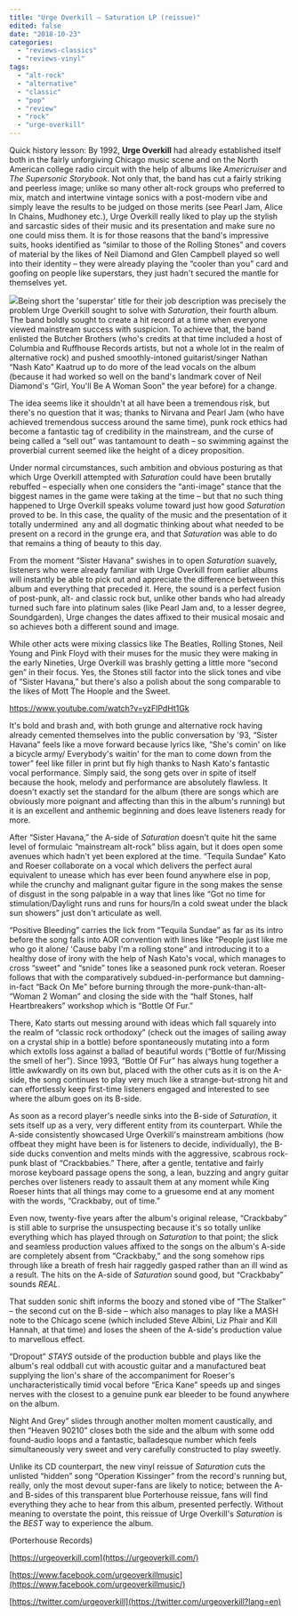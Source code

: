 ```yaml
---
title: "Urge Overkill – Saturation LP (reissue)"
edited: false
date: "2018-10-23"
categories:
  - "reviews-classics"
  - "reviews-vinyl"
tags:
  - "alt-rock"
  - "alternative"
  - "classic"
  - "pop"
  - "review"
  - "rock"
  - "urge-overkill"
---
```


Quick history lesson: By 1992, **Urge Overkill** had already established itself both in the fairly unforgiving Chicago music scene and on the North American college radio circuit with the help of albums like _Americruiser_ and _The Supersonic Storybook_. Not only that, the band has cut a fairly striking and peerless image; unlike so many other alt-rock groups who preferred to mix, match and intertwine vintage sonics with a post-modern vibe and simply leave the results to be judged on those merits (see Pearl Jam, Alice In Chains, Mudhoney etc.), Urge Overkill really liked to play up the stylish and sarcastic sides of their music and its presentation and make sure no one could miss them. It is for those reasons that the band's impressive suits, hooks identified as “similar to those of the Rolling Stones” and covers of material by the likes of Neil Diamond and Glen Campbell played so well into their identity – they were already playing the “cooler than you” card and goofing on people like superstars, they just hadn't secured the mantle for themselves yet.

![](https://www.hellbound.ca/wp-content/uploads/2018/10/Jacket.Back-lo-res-300x300.jpg)Being short the 'superstar' title for their job description was precisely the problem Urge Overkill sought to solve with _Saturation_, their fourth album. The band boldly sought to create a hit record at a time when everyone viewed mainstream success with suspicion. To achieve that, the band enlisted the Butcher Brothers (who's credits at that time included a host of Columbia and Ruffhouse Records artists, but not a whole lot in the realm of alternative rock) and pushed smoothly-intoned guitarist/singer Nathan “Nash Kato” Kaatrud up to do more of the lead vocals on the album (because it had worked so well on the band's landmark cover of Neil Diamond's “Girl, You'll Be A Woman Soon” the year before) for a change.

The idea seems like it shouldn't at all have been a tremendous risk, but there's no question that it was; thanks to Nirvana and Pearl Jam (who have achieved tremendous success around the same time), punk rock ethics had become a fantastic tag of credibility in the mainstream, and the curse of being called a “sell out” was tantamount to death – so swimming against the proverbial current seemed like the height of a dicey proposition.

Under normal circumstances, such ambition and obvious posturing as that which Urge Overkill attempted with _Saturation_ could have been brutally rebuffed – especially when one considers the “anti-image” stance that the biggest names in the game were taking at the time – but that no such thing happened to Urge Overkill speaks volume toward just how good _Saturation_ proved to be. In this case, the quality of the music and the presentation of it totally undermined  any and all dogmatic thinking about what needed to be present on a record in the grunge era, and that _Saturation_ was able to do that remains a thing of beauty to this day.

From the moment “Sister Havana” swishes in to open _Saturation_ suavely, listeners who were already familiar with Urge Overkill from earlier albums will instantly be able to pick out and appreciate the difference between this album and everything that preceded it. Here, the sound is a perfect fusion of post-punk, alt- and classic rock but, unlike other bands who had already turned such fare into platinum sales (like Pearl Jam and, to a lesser degree, Soundgarden), Urge changes the dates affixed to their musical mosaic and so achieves both a different sound and image.

While other acts were mixing classics like The Beatles, Rolling Stones, Neil Young and Pink Floyd with their muses for the music they were making in the early Nineties, Urge Overkill was brashly getting a little more “second gen” in their focus. Yes, the Stones still factor into the slick tones and vibe of “Sister Havana,” but there's also a polish about the song comparable to the likes of Mott The Hoople and the Sweet.

https://www.youtube.com/watch?v=yzFlPdHt1Gk

It's bold and brash and, with both grunge and alternative rock having already cemented themselves into the public conversation by '93, “Sister Havana” feels like a move forward because lyrics like, “She's comin' on like a bicycle army/ Everybody's waitin' for the man to come down from the tower” feel like filler in print but fly high thanks to Nash Kato's fantastic vocal performance. Simply said, the song gets over in spite of itself because the hook, melody and performance are absolutely flawless. It doesn't exactly set the standard for the album (there are songs which are obviously more poignant and affecting than this in the album's running) but it is an excellent and anthemic beginning and does leave listeners ready for more.

After “Sister Havana,” the A-side of _Saturation_ doesn't quite hit the same level of formulaic “mainstream alt-rock” bliss again, but it does open some avenues which hadn't yet been explored at the time. “Tequila Sundae” Kato and Roeser collaborate on a vocal which delivers the perfect aural equivalent to unease which has ever been found anywhere else in pop, while the crunchy and malignant guitar figure in the song makes the sense of disgust in the song palpable in a way that lines like “Got no time for stimulation/Daylight runs and runs for hours/In a cold sweat under the black sun showers” just don't articulate as well.

“Positive Bleeding” carries the lick from “Tequila Sundae” as far as its intro before the song falls into AOR convention with lines like “People just like me who go it alone/ 'Cause baby I'm a rolling stone” and introducing it to a healthy dose of irony with the help of Nash Kato's vocal, which manages to cross “sweet” and “snide” tones like a seasoned punk rock veteran. Roeser follows that with the comparatively subdued-in-performance but damning-in-fact “Back On Me” before burning through the more-punk-than-alt- “Woman 2 Woman” and closing the side with the “half Stones, half Heartbreakers” workshop which is “Bottle Of Fur.”

There, Kato starts out messing around with ideas which fall squarely into the realm of “classic rock orthodoxy” (check out the images of sailing away on a crystal ship in a bottle) before spontaneously mutating into a form which extolls loss against a ballad of beautiful words (“Bottle of fur/Missing the smell of her”). Since 1993, “Bottle Of Fur” has always hung together a little awkwardly on its own but, placed with the other cuts as it is on the A-side, the song continues to play very much like a strange-but-strong hit and can effortlessly keep first-time listeners engaged and interested to see where the album goes on its B-side.

As soon as a record player's needle sinks into the B-side of _Saturation_, it sets itself up as a very, very different entity from its counterpart. While the A-side consistently showcased Urge Overkill's mainstream ambitions (how offbeat they might have been is for listeners to decide, individually), the B-side ducks convention and melts minds with the aggressive, scabrous rock-punk blast of “Crackbabies.” There, after a gentle, tentative and fairly morose keyboard passage opens the song, a lean, buzzing and angry guitar perches over listeners ready to assault them at any moment while King Roeser hints that all things may come to a gruesome end at any moment with the words, “Crackbaby, out of time.”

Even now, twenty-five years after the album's original release, “Crackbaby” is still able to surprise the unsuspecting because it's so totally unlike everything which has played through on _Saturation_ to that point; the slick and seamless production values affixed to the songs on the album's A-side are completely absent from “Crackbaby,” and the song somehow rips through like a breath of fresh hair raggedly gasped rather than an ill wind as a result. The hits on the A-side of _Saturation_ sound good, but “Crackbaby” sounds _REAL_.

That sudden sonic shift informs the boozy and stoned vibe of “The Stalker” – the second cut on the B-side – which also manages to play like a MASH note to the Chicago scene (which included Steve Albini, Liz Phair and Kill Hannah, at that time) and loses the sheen of the A-side's production value to marvellous effect.

“Dropout” _STAYS_ outside of the production bubble and plays like the album's real oddball cut with acoustic guitar and a manufactured beat supplying the lion's share of the accompaniment for Roeser's uncharacteristically timid vocal before “Erica Kane” speeds up and singes nerves with the closest to a genuine punk ear bleeder to be found anywhere on the album.

Night And Grey” slides through another molten moment caustically, and then “Heaven 90210” closes both the side and the album with some odd found-audio loops and a fantastic, balladesque number which feels simultaneously very sweet and very carefully constructed to play sweetly.

Unlike its CD counterpart, the new vinyl reissue of _Saturation_ cuts the unlisted “hidden” song “Operation Kissinger” from the record's running but, really, only the most devout super-fans are likely to notice; between the A- and B-sides of this transparent blue Porterhouse reissue, fans will find everything they ache to hear from this album, presented perfectly. Without meaning to overstate the point, this reissue of Urge Overkill's _Saturation_ is the _BEST_ way to experience the album.

(Porterhouse Records)

[https://urgeoverkill.com](https://urgeoverkill.com/)

[https://www.facebook.com/urgeoverkillmusic](https://www.facebook.com/urgeoverkillmusic/)

[https://twitter.com/urgeoverkill](https://twitter.com/urgeoverkill?lang=en)
